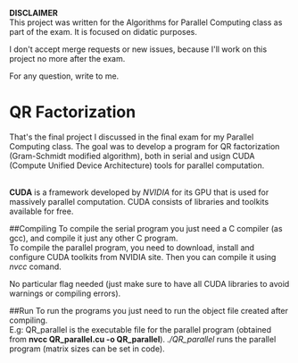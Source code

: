 **DISCLAIMER**<br/>
This project was written for the Algorithms for Parallel Computing class as part of the exam.
It is focused on didatic purposes.

I don't accept merge requests or new issues, because I'll work on this project no more after the exam.

For any question, write to me.

# QR Factorization
That's the final project I discussed in the final exam for my Parallel Computing class.
The goal was to develop a program for QR factorization (Gram-Schmidt modified algorithm),
both in serial and usign CUDA (Compute Unified Device Architecture) tools for parallel computation. <br/><br/>

**CUDA** is a framework developed by _NVIDIA_ for its GPU that is used for massively parallel computation.
CUDA consists of libraries and toolkits available for free.

##Compiling
To compile the serial program you just need a C compiler (as gcc), and compile it just any other C program. <br/>
To compile the parallel program, you need to download, install and configure CUDA toolkits from NVIDIA site. Then you can compile it using _nvcc_ comand.

No particular flag needed (just make sure to have all CUDA libraries to avoid warnings or compiling errors).

##Run
To run the programs you just need to run the object file created after compiling. <br/>
E.g: QR\_parallel is the executable file for the parallel program (obtained from **nvcc QR\_parallel.cu -o QR\_parallel**). *./QR\_parallel* runs the parallel program (matrix sizes can be set in code).
